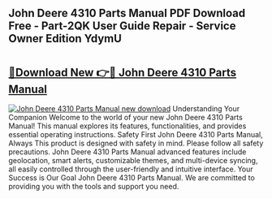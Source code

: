 ## John Deere 4310 Parts Manual PDF Download Free - Part-2QK User Guide Repair - Service Owner Edition YdymU

# <h2><a href="http://bc87145.oget.top/?id=John+Deere+4310+Parts+Manual">🔗Download New 👉🔴 John Deere 4310 Parts Manual</a></h2>

[![John Deere 4310 Parts Manual new download](https://i.imgur.com/5g1atiW.png)](http://bc87145.oget.top/?id=John+Deere+4310+Parts+Manual)
Understanding Your Companion Welcome to the world of your new John Deere 4310 Parts Manual! This manual explores its features, functionalities, and provides essential operating instructions. Safety First John Deere 4310 Parts Manual, Always This product is designed with safety in mind. Please follow all safety precautions. John Deere 4310 Parts Manual advanced features include geolocation, smart alerts, customizable themes, and multi-device syncing, all easily controlled through the user-friendly and intuitive interface. Your Success is Our Goal John Deere 4310 Parts Manual. We are committed to providing you with the tools and support you need.
